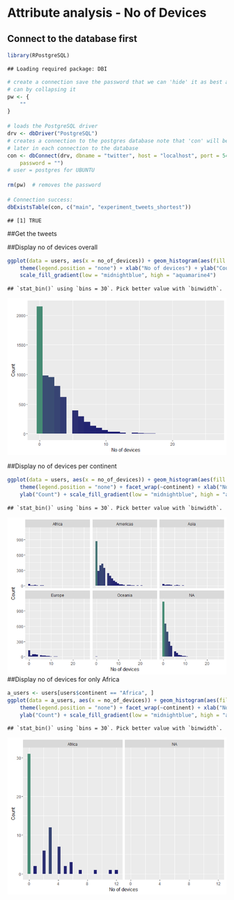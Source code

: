 # Attribute analysis - No of Devices







## Connect to the database first



```r
library(RPostgreSQL)
```

```
## Loading required package: DBI
```

```r
# create a connection save the password that we can 'hide' it as best as we
# can by collapsing it
pw <- {
    ""
}

# loads the PostgreSQL driver
drv <- dbDriver("PostgreSQL")
# creates a connection to the postgres database note that 'con' will be used
# later in each connection to the database
con <- dbConnect(drv, dbname = "twitter", host = "localhost", port = 5432, user = "postgres", 
    password = "")
# user = postgres for UBUNTU

rm(pw)  # removes the password

# Connection success:
dbExistsTable(con, c("main", "experiment_tweets_shortest"))
```

```
## [1] TRUE
```

##Get the tweets


##Display no of devices overall

```r
ggplot(data = users, aes(x = no_of_devices)) + geom_histogram(aes(fill = ..count..)) + 
    theme(legend.position = "none") + xlab("No of devices") + ylab("Count") + 
    scale_fill_gradient(low = "midnightblue", high = "aquamarine4")
```

```
## `stat_bin()` using `bins = 30`. Pick better value with `binwidth`.
```

![](FactorAnalysis-NoOfDevices_files/figure-html/device-1.png)<!-- -->

##Display no of devices per continent

```r
ggplot(data = users, aes(x = no_of_devices)) + geom_histogram(aes(fill = ..count..)) + 
    theme(legend.position = "none") + facet_wrap(~continent) + xlab("No of devices") + 
    ylab("Count") + scale_fill_gradient(low = "midnightblue", high = "aquamarine4")
```

```
## `stat_bin()` using `bins = 30`. Pick better value with `binwidth`.
```

![](FactorAnalysis-NoOfDevices_files/figure-html/device_continent-1.png)<!-- -->
##Display no of devices for only Africa

```r
a_users <- users[users$continent == "Africa", ]
ggplot(data = a_users, aes(x = no_of_devices)) + geom_histogram(aes(fill = ..count..)) + 
    theme(legend.position = "none") + facet_wrap(~continent) + xlab("No of devices") + 
    ylab("Count") + scale_fill_gradient(low = "midnightblue", high = "aquamarine4")
```

```
## `stat_bin()` using `bins = 30`. Pick better value with `binwidth`.
```

![](FactorAnalysis-NoOfDevices_files/figure-html/device_continent_africa-1.png)<!-- -->


